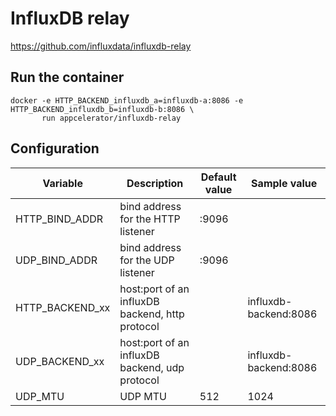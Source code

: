 # InfluxDB relay

https://github.com/influxdata/influxdb-relay

## Run the container

    docker -e HTTP_BACKEND_influxdb_a=influxdb-a:8086 -e HTTP_BACKEND_influxdb_b=influxdb-b:8086 \
           run appcelerator/influxdb-relay

## Configuration

Variable | Description | Default value | Sample value 
-------- | ----------- | ------------- | ------------
HTTP_BIND_ADDR | bind address for the HTTP listener | :9096 |
UDP_BIND_ADDR | bind address for the UDP listener | :9096 |
HTTP_BACKEND_xx | host:port of an influxDB backend, http protocol | | influxdb-backend:8086 
UDP_BACKEND_xx | host:port of an influxDB backend, udp protocol | | influxdb-backend:8086 
UDP_MTU | UDP MTU | 512 | 1024
